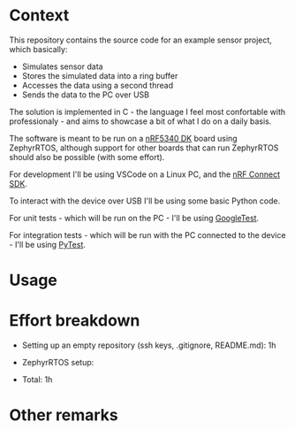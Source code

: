# Context
This repository contains the source code for an example sensor project, which basically:

- Simulates sensor data
- Stores the simulated data into a ring buffer
- Accesses the data using a second thread
- Sends the data to the PC over USB

The solution is implemented in C - the language I feel most confortable with professionaly - and aims to showcase a bit of what I do on a daily basis.

The software is meant to be run on a [nRF5340 DK](https://www.nordicsemi.com/Products/Development-hardware/nRF5340-DK) board using ZephyrRTOS, although support for other boards that can run ZephyrRTOS should also be possible (with some effort).

For development I'll be using VSCode on a Linux PC, and the [nRF Connect SDK](https://www.nordicsemi.com/Products/Development-software/nRF-Connect-SDK).

To interact with the device over USB I'll be using some basic Python code.

For unit tests - which will be run on the PC - I'll be using [GoogleTest](http://google.github.io/googletest/primer.html).

For integration tests - which will be run with the PC connected to the device - I'll be using [PyTest](https://docs.pytest.org/en/stable/).

# Usage

# Effort breakdown

- Setting up an empty repository (ssh keys, .gitignore, README.md): 1h
- ZephyrRTOS setup: 

- Total: 1h

# Other remarks
